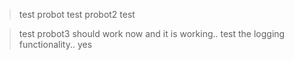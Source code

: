 > test probot 
> test probot2 test

>test probot3  should work now and it is working.. test the logging functionality.. yes
